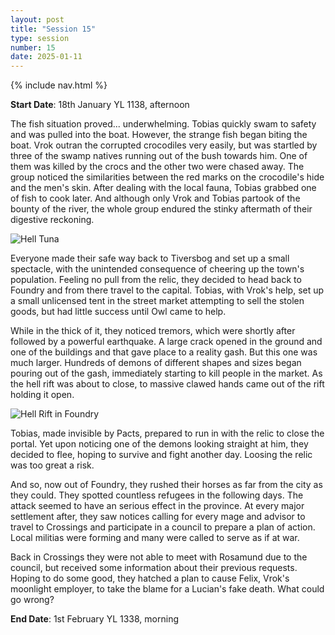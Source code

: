 ```yaml
---
layout: post
title: "Session 15"
type: session
number: 15
date: 2025-01-11
---
```


{% include nav.html %}

**Start Date**: 18th January YL 1138, afternoon

The fish situation proved... underwhelming. Tobias quickly swam to safety and was pulled into the boat. However, the strange fish began biting the boat. Vrok outran the corrupted crocodiles very easily, but was startled by three of the swamp natives running out of the bush towards him. One of them was killed by the crocs and the other two were chased away. The group noticed the similarities between the red marks on the crocodile's hide and the men's skin. After dealing with the local fauna, Tobias grabbed one of fish to cook later. And although only Vrok and Tobias partook of the bounty of the river, the whole group endured the stinky aftermath of their digestive reckoning.

![Hell Tuna](/session-reports/assets/images/art/hell-tuna.jpg)

Everyone made their safe way back to Tiversbog and set up a small spectacle, with the unintended consequence of cheering up the town's population. Feeling no pull from the relic, they decided to head back to Foundry and from there travel to the capital. Tobias, with Vrok's help, set up a small unlicensed tent in the street market attempting to sell the stolen goods, but had little success until Owl came to help.

While in the thick of it, they noticed tremors, which were shortly after followed by a powerful earthquake. A large crack opened in the ground and one of the buildings and that gave place to a reality gash. But this one was much larger. Hundreds of demons of different shapes and sizes began pouring out of the gash, immediately starting to kill people in the market. As the hell rift was about to close, to massive clawed hands came out of the rift holding it open. 

![Hell Rift in Foundry](/session-reports/assets/images/art/hell-rift-art.jpg)

Tobias, made invisible by Pacts, prepared to run in with the relic to close the portal. Yet upon noticing one of the demons looking straight at him, they decided to flee, hoping to survive and fight another day. Loosing the relic was too great a risk.

And so, now out of Foundry, they rushed their horses as far from the city as they could. They spotted countless refugees in the following days. The attack seemed to have an serious effect in the province. At every major settlement after, they saw notices calling for every mage and advisor to travel to Crossings and participate in a council to prepare a plan of action. Local militias were forming and many were called to serve as if at war.

Back in Crossings they were not able to meet with Rosamund due to the council, but received some information about their previous requests. Hoping to do some good, they hatched a plan to cause Felix, Vrok's moonlight employer, to take the blame for a Lucian's fake death. What could go wrong?


**End Date**: 1st February YL 1338, morning